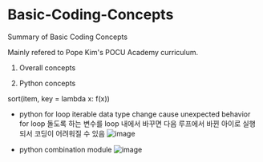 # Basic-Coding-Concepts
Summary of Basic Coding Concepts

Mainly refered to Pope Kim's POCU Academy curriculum.

1. Overall concepts

2. Python concepts

sort(item, key = lambda x: f(x))

* python for loop iterable data type change cause unexpected behavior  
for loop 돌도록 하는 변수를 loop 내에서 바꾸면 다음 루프에서 바뀐 아이로 실행되서 코딩이 어려워질 수 있음
![image](https://user-images.githubusercontent.com/15919242/206884883-dd7947f0-8383-40b5-81a9-4b594d46533b.png)

* python combination module
![image](https://user-images.githubusercontent.com/15919242/206885055-05410248-b6ee-4fa2-813f-c244a668a120.png)

